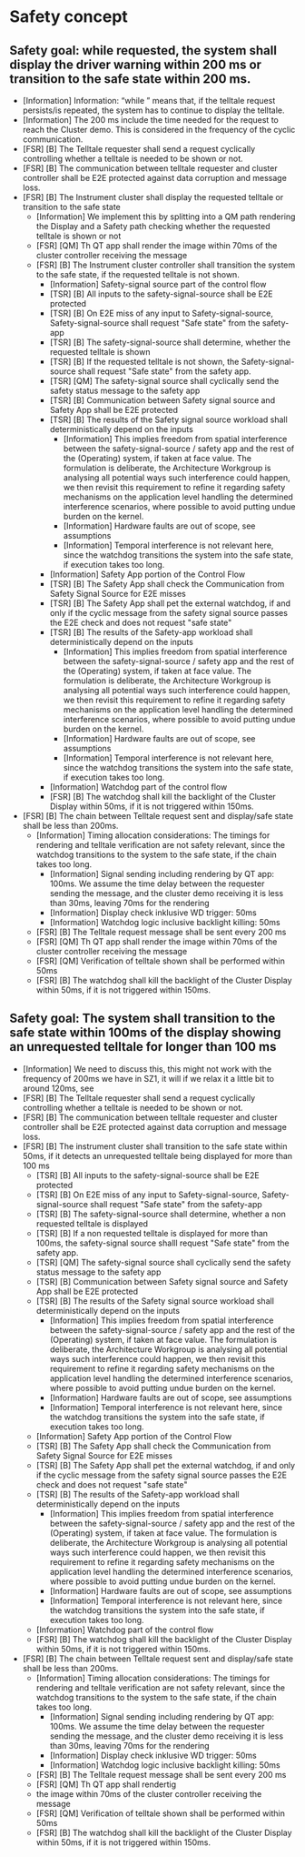 # Safety concept
## Safety goal: while requested, the system shall display the driver warning within 200 ms or transition to the safe state within 200 ms.
* [Information] Information: “while ” means that, if the telltale request persists/is repeated, the system has to continue to display the telltale.
* [Information] The 200 ms include the time needed for the request to reach the Cluster demo. This is considered in the frequency of the cyclic communication.
* [FSR] [B] The Telltale requester shall send a request cyclically controlling whether a telltale is needed to be shown or not.
* [FSR] [B] The communication between telltale requester and cluster controller shall be E2E protected against data corruption and message loss.
* [FSR] [B] The Instrument cluster shall display the requested telltale or transition to the safe state
    * [Information] We implement this by splitting into a QM path rendering the Display and a Safety path checking whether the requested telltale is shown or not
    * [FSR] [QM] Th QT app shall render the image within 70ms of the cluster controller receiving the message
    * [FSR] [B] The Instrument cluster controller shall transition the system to the safe state, if the requested telltale is not shown.
        * [Information] Safety-signal source part of the control flow
        * [TSR] [B] All inputs to the safety-signal-source shall be E2E protected
        * [TSR] [B] On E2E miss of any input to Safety-signal-source, Safety-signal-source shall request "Safe state" from the safety-app
        * [TSR] [B] The safety-signal-source shall determine, whether the requested telltale is shown
        * [TSR] [B] If the requested telltale is not shown, the Safety-signal-source shall request "Safe state" from the safety app.
        * [TSR] [QM] The safety-signal source shall cyclically send the safety status message to the safety app
        * [TSR] [B] Communication between Safety signal source and Safety App shall be E2E protected
        * [TSR] [B] The results of the Safety signal source workload shall deterministically depend on the inputs
            * [Information] This implies freedom from spatial interference between the safety-signal-source / safety app and the rest of the (Operating) system, if taken at face value. The formulation is deliberate, the Architecture Workgroup is analysing all potential ways such interference could happen, we then revisit this requirement to refine it regarding safety mechanisms on the application level handling the determined interference scenarios, where possible to avoid putting undue burden on the kernel.
            * [Information] Hardware faults are out of scope, see assumptions
            * [Information] Temporal interference is not relevant here, since the watchdog transitions the system into the safe state, if execution takes too long.
        * [Information] Safety App portion of the Control Flow
        * [TSR] [B] The Safety App shall check the Communication from Safety Signal Source for E2E misses
        * [TSR] [B] The Safety App shall pet the external watchdog, if and only if the cyclic message from the safety signal source passes the E2E check and does not request "safe state"
        * [TSR] [B] The results of the Safety-app workload shall deterministically depend on the inputs
            * [Information] This implies freedom from spatial interference between the safety-signal-source / safety app and the rest of the (Operating) system, if taken at face value. The formulation is deliberate, the Architecture Workgroup is analysing all potential ways such interference could happen, we then revisit this requirement to refine it regarding safety mechanisms on the application level handling the determined interference scenarios, where possible to avoid putting undue burden on the kernel.
            * [Information] Hardware faults are out of scope, see assumptions
            * [Information] Temporal interference is not relevant here, since the watchdog transitions the system into the safe state, if execution takes too long.
        * [Information] Watchdog part of the control flow
        * [FSR] [B] The watchdog shall kill the backlight of the Cluster Display within 50ms, if it is not triggered within 150ms.
* [FSR] [B] The chain between Telltale request sent and display/safe state shall be less than 200ms.
    * [Information] Timing allocation considerations:
The timings for rendering and telltale verification are not safety relevant, since the watchdog transitions to the system to the safe state, if the chain takes too long.
        * [Information] Signal sending including rendering by QT app: 100ms. We assume the time delay between the requester sending the message, and the cluster demo receiving it is less than 30ms, leaving 70ms for the rendering
        * [Information] Display check inklusive WD trigger: 50ms
        * [Information] Watchdog logic inclusive backlight killing: 50ms
    * [FSR] [B] The Telltale request message shall be sent every 200 ms
    * [FSR] [QM] Th QT app shall render the image within 70ms of the cluster controller receiving the message
    * [FSR] [QM] Verification of telltale shown shall be performed within 50ms
    * [FSR] [B] The watchdog shall kill the backlight of the Cluster Display within 50ms, if it is not triggered within 150ms.
## Safety goal: The system shall transition to the safe state within 100ms of the display showing an unrequested telltale for longer than 100 ms
* [Information] We need to discuss this, this might not work with the frequency of 200ms we have in SZ1, it will if we relax it a little bit to around 120ms, see
* [FSR] [B] The Telltale requester shall send a request cyclically controlling whether a telltale is needed to be shown or not.
* [FSR] [B] The communication between telltale requester and cluster controller shall be E2E protected against data corruption and message loss.
* [FSR] [B] The instrument cluster shall transition to the safe state within 50ms, if it detects an unrequested telltale being displayed for more than 100 ms
    * [TSR] [B] All inputs to the safety-signal-source shall be E2E protected
    * [TSR] [B] On E2E miss of any input to Safety-signal-source, Safety-signal-source shall request "Safe state" from the safety-app
    * [TSR] [B] The safety-signal-source shall determine, whether a non requested telltale is displayed
    * [TSR] [B] If a non requested telltale is displayed for more than 100ms, the safety-signal source shalll request "Safe state" from the safety app.
    * [TSR] [QM] The safety-signal source shall cyclically send the safety status message to the safety app
    * [TSR] [B] Communication between Safety signal source and Safety App shall be E2E protected
    * [TSR] [B] The results of the Safety signal source workload shall deterministically depend on the inputs
        * [Information] This implies freedom from spatial interference between the safety-signal-source / safety app and the rest of the (Operating) system, if taken at face value. The formulation is deliberate, the Architecture Workgroup is analysing all potential ways such interference could happen, we then revisit this requirement to refine it regarding safety mechanisms on the application level handling the determined interference scenarios, where possible to avoid putting undue burden on the kernel.
        * [Information] Hardware faults are out of scope, see assumptions
        * [Information] Temporal interference is not relevant here, since the watchdog transitions the system into the safe state, if execution takes too long.
    * [Information] Safety App portion of the Control Flow
    * [TSR] [B] The Safety App shall check the Communication from Safety Signal Source for E2E misses
    * [TSR] [B] The Safety App shall pet the external watchdog, if and only if the cyclic message from the safety signal source passes the E2E check and does not request "safe state"
    * [TSR] [B] The results of the Safety-app workload shall deterministically depend on the inputs
        * [Information] This implies freedom from spatial interference between the safety-signal-source / safety app and the rest of the (Operating) system, if taken at face value. The formulation is deliberate, the Architecture Workgroup is analysing all potential ways such interference could happen, we then revisit this requirement to refine it regarding safety mechanisms on the application level handling the determined interference scenarios, where possible to avoid putting undue burden on the kernel.
        * [Information] Hardware faults are out of scope, see assumptions
        * [Information] Temporal interference is not relevant here, since the watchdog transitions the system into the safe state, if execution takes too long.
    * [Information] Watchdog part of the control flow
    * [FSR] [B] The watchdog shall kill the backlight of the Cluster Display within 50ms, if it is not triggered within 150ms.
* [FSR] [B] The chain between Telltale request sent and display/safe state shall be less than 200ms.
    * [Information] Timing allocation considerations:
The timings for rendering and telltale verification are not safety relevant, since the watchdog transitions to the system to the safe state, if the chain takes too long.
        * [Information] Signal sending including rendering by QT app: 100ms. We assume the time delay between the requester sending the message, and the cluster demo receiving it is less than 30ms, leaving 70ms for the rendering
        * [Information] Display check inklusive WD trigger: 50ms
        * [Information] Watchdog logic inclusive backlight killing: 50ms
    * [FSR] [B] The Telltale request message shall be sent every 200 ms
    * [FSR] [QM] Th QT app shall rendertig
    *  the image within 70ms of the cluster controller receiving the message
    * [FSR] [QM] Verification of telltale shown shall be performed within 50ms
    * [FSR] [B] The watchdog shall kill the backlight of the Cluster Display within 50ms, if it is not triggered within 150ms.